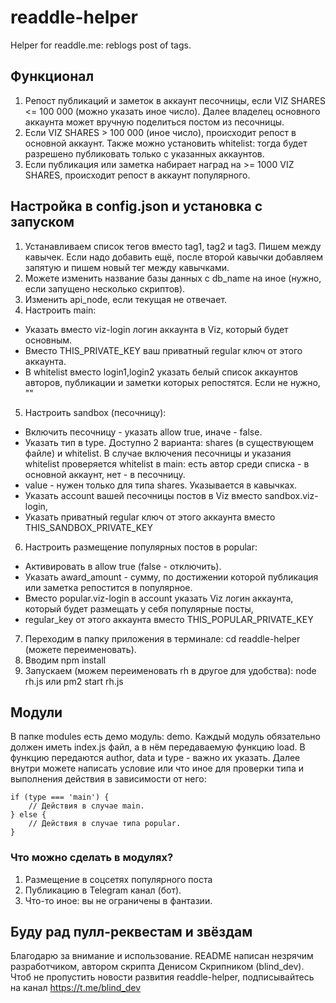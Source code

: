 # readdle-helper
 Helper for readdle.me: reblogs post of tags.

## Функционал
1. Репост публикаций и заметок в аккаунт песочницы, если VIZ SHARES <= 100 000 (можно указать иное число).
Далее владелец основного аккаунта может вручную поделиться постом из песочницы.
2. Если VIZ SHARES > 100 000 (иное число), происходит репост в основной аккаунт.
Также можно установить whitelist: тогда будет разрешено публиковать только с указанных аккаунтов.
3. Если публикация или заметка набирает наград на >= 1000 VIZ SHARES, происходит репост в аккаунт популярного.

## Настройка в config.json и установка с запуском
1. Устанавливаем список тегов вместо tag1, tag2 и tag3. Пишем между кавычек. Если надо добавить ещё, после второй кавычки добавляем запятую и пишем новый тег между кавычками.
2. Можете изменить название базы данных с db_name на иное (нужно, если запущено несколько скриптов).
3. Изменить api_node, если текущая не отвечает.
4. Настроить main:
 - Указать вместо viz-login логин аккаунта в Viz, который будет основным.
 - Вместо THIS_PRIVATE_KEY ваш приватный regular ключ от этого аккаунта.
 - В whitelist вместо login1,login2 указать белый список аккаунтов авторов, публикации и заметки которых репостятся. Если не нужно, ""
5. Настроить sandbox (песочницу):
 - Включить песочницу - указать allow true, иначе - false.
 - Указать тип в type. Доступно 2 варианта: shares (в существующем файле) и whitelist. В случае включения песочницы и указания whitelist проверяется whitelist в main: есть автор среди списка - в основной аккаунт, нет - в песочницу.
 - value - нужен только для типа shares. Указывается в кавычках.
 - Указать account вашей песочницы постов в Viz вместо sandbox.viz-login,
 - Указать приватный regular ключ от этого аккаунта вместо THIS_SANDBOX_PRIVATE_KEY
6. Настроить размещение популярных постов в popular:
 - Активировать в allow true (false - отключить).
 - Указать award_amount - сумму, по достижении которой публикация или заметка репостится в популярное.
 - Вместо popular.viz-login в account указать Viz логин аккаунта, который будет размещать у себя популярные посты,
 - regular_key от этого аккаунта вместо THIS_POPULAR_PRIVATE_KEY
7. Переходим в папку приложения в терминале:
cd readdle-helper
(можете переименовать).
8. Вводим
npm install
9. Запускаем (можем переименовать rh в другое для удобства):
node rh.js
или
pm2 start rh.js

## Модули
В папке modules есть демо модуль: demo.
Каждый модуль обязательно должен иметь index.js файл, а в нём передаваемую функцию load.
В функцию передаются author, data и type - важно их указать.
Далее внутри можете написать условие или что иное для проверки типа и выполнения действия в зависимости от него:
```
if (type === 'main') {
    // Действия в случае main.
} else {
    // Действия в случае типа popular.
}
```

### Что можно сделать в модулях?
1. Размещение в соцсетях популярного поста
2. Публикацию в Telegram канал (бот).
3. Что-то иное: вы не ограничены в фантазии.

## Буду рад пулл-реквестам и звёздам
Благодарю за внимание и использование.
README написан незрячим разработчиком, автором скрипта Денисом Скрипником (blind_dev).
Чтоб не пропустить новости развития readdle-helper, подписывайтесь на канал https://t.me/blind_dev